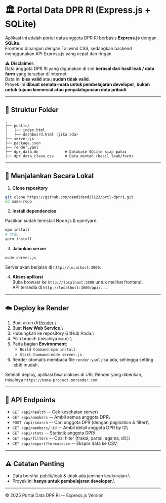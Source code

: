 # 🏛️ Portal Data DPR RI (Express.js + SQLite)

Aplikasi ini adalah portal data anggota DPR RI berbasis **Express.js**
dengan **SQLite**.\
Frontend dibangun dengan Tailwind CSS, sedangkan backend menggunakan API
Express.js yang cepat dan ringan.

⚠️ **Disclaimer:**\
Data anggota DPR RI yang digunakan di sini **berasal dari hasil leak /
data farm** yang tersebar di internet.\
Data ini **bisa valid** atau **sudah tidak valid**.\
Proyek ini **dibuat semata-mata untuk pembelajaran developer**, **bukan
untuk tujuan komersial atau penyalahgunaan data pribadi**.

------------------------------------------------------------------------
## 📂 Struktur Folder

    .
    ├── public/
    │   ├── index.html
    │   ├── dashboard.html (jika ada)
    ├── server.js
    ├── package.json
    ├── render.yaml
    ├── dpr_data.db            # Database SQLite siap pakai
    ├── dpr_data_clean.csv     # Data mentah (hasil leak/farm)
------------------------------------------------------------------------

## 🚀 Menjalankan Secara Lokal

1.  **Clone repository**

``` bash
git clone https://github.com/dandidandil123/prtl-dprri.git
cd nama-repo
```

2.  **Install dependencies**

Pastikan sudah terinstall Node.js & npm/yarn.

``` bash
npm install
# atau
yarn install
```

3.  **Jalankan server**

``` bash
node server.js
```

Server akan berjalan di `http://localhost:3000`.

4.  **Akses aplikasi**\
    Buka browser ke `http://localhost:3000` untuk melihat frontend.\
    API tersedia di `http://localhost:3000/api/...`

------------------------------------------------------------------------

## ☁️ Deploy ke Render

1.  Buat akun di [Render](https://render.com).\
2.  Buat **New Web Service**.\
3.  Hubungkan ke repository GitHub Anda.\
4.  Pilih branch (misalnya `main`).\
5.  Pada bagian **Environment**:
    -   `Build Command`: `npm install`
    -   `Start Command`: `node server.js`
6.  Render otomatis membaca file `render.yaml` jika ada, sehingga
    setting lebih mudah.

Setelah deploy, aplikasi bisa diakses di URL Render yang diberikan,
misalnya `https://nama-project.onrender.com`.

------------------------------------------------------------------------

## 🔗 API Endpoints

-   `GET /api/health` -- Cek kesehatan server\
-   `GET /api/members` -- Ambil semua anggota DPR\
-   `POST /api/search` -- Cari anggota DPR (dengan pagination & filter)\
-   `GET /api/members/:id` -- Ambil detail anggota DPR by ID\
-   `GET /api/stats` -- Statistik anggota DPR\
-   `GET /api/filters` -- Opsi filter (fraksi, partai, agama, dll.)\
-   `GET /api/export?format=csv` -- Ekspor data ke CSV

------------------------------------------------------------------------

## ⚠️ Catatan Penting

-   Data bersifat publik/leak & tidak ada jaminan keakuratan.\
-   Proyek ini **hanya untuk pembelajaran developer**.\

------------------------------------------------------------------------

© 2025 Portal Data DPR RI -- Express.js Version
